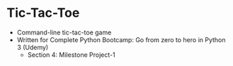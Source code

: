 # Tic-Tac-Toe
- Command-line tic-tac-toe game
- Written for Complete Python Bootcamp: Go from zero to hero in Python 3 (Udemy)
  - Section 4: Milestone Project-1
